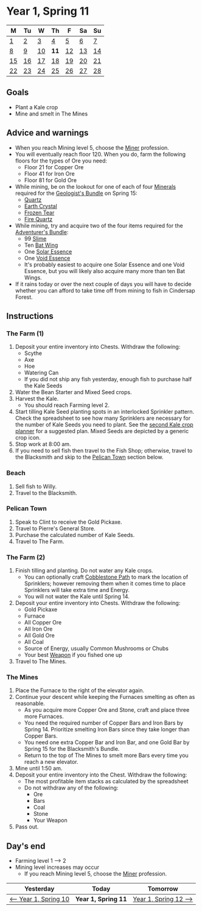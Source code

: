 # Year 1, Spring 11

| M                          | Tu                        | W                         | Th                        | F                         | Sa                        | Su                        |
| -------------------------- | ------------------------- | ------------------------- | ------------------------- |-------------------------- | ------------------------- | ------------------------- |
| [1](year-1-spring-1.md)    | [2](year-1-spring-2.md)   | [3](year-1-spring-3.md)   | [4](year-1-spring-4.md)   | [5](year-1-spring-5.md)   | [6](year-1-spring-6.md)   | [7](year-1-spring-7.md)   |
| [8](year-1-spring-8.md)    | [9](year-1-spring-9.md)   | [10](year-1-spring-10.md) | **11**                    | [12](year-1-spring-12.md) | [13](year-1-spring-13.md) | [14](year-1-spring-14.md) |
| [15](year-1-spring-15.md)  | [16](year-1-spring-16.md) | [17](year-1-spring-17.md) | [18](year-1-spring-18.md) | [19](year-1-spring-19.md) | [20](year-1-spring-20.md) | [21](year-1-spring-21.md) |
| [22](year-1-spring-22.md)  | [23](year-1-spring-23.md) | [24](year-1-spring-24.md) | [25](year-1-spring-25.md) | [26](year-1-spring-26.md) | [27](year-1-spring-27.md) | [28](year-1-spring-28.md) |

## Goals

- Plant a Kale crop
- Mine and smelt in The Mines

## Advice and warnings

- When you reach Mining level 5, choose the [Miner](https://stardewvalleywiki.com/Mining/Skill) profession.
- You will eventually reach floor 120. When you do, farm the following floors for the types of Ore you need:
  - Floor 21 for Copper Ore
  - Floor 41 for Iron Ore
  - Floor 81 for Gold Ore
- While mining, be on the lookout for one of each of four [Minerals](https://stardewvalleywiki.com/Minerals) required for the [Geologist's Bundle](https://stardewvalleywiki.com/Bundles#Geologists_Bundle) on Spring 15:
  - [Quartz](https://stardewvalleywiki.com/Quartz)
  - [Earth Crystal](https://stardewvalleywiki.com/Earth_Crystal)
  - [Frozen Tear](https://stardewvalleywiki.com/Frozen_Tear)
  - [Fire Quartz](https://stardewvalleywiki.com/Fire_Quartz)
- While mining, try and acquire two of the four items required for the [Adventurer's Bundle](https://stardewvalleywiki.com/Bundles#Adventurers_Bundle):
  - 99 [Slime](https://stardewvalleywiki.com/Slime)
  - Ten [Bat Wing](https://stardewvalleywiki.com/Bat_Wing)
  - One [Solar Essence](https://stardewvalleywiki.com/Solar_Essence)
  - One [Void Essence](https://stardewvalleywiki.com/Void_Essence)
  - It's probably easiest to acquire one Solar Essence and one Void Essence, but you will likely also acquire many more than ten Bat Wings.
- If it rains today or over the next couple of days you will have to decide whether you can afford to take time off from mining to fish in Cindersap Forest.

## Instructions

### The Farm (1)

1. Deposit your entire inventory into Chests. Withdraw the following:
   - Scythe
   - Axe
   - Hoe
   - Watering Can
   - If you did not ship any fish yesterday, enough fish to purchase half the Kale Seeds
2. Water the Bean Starter and Mixed Seed crops.
3. Harvest the Kale.
   - You should reach Farming level 2.
4. Start tilling Kale Seed planting spots in an interlocked Sprinkler pattern. Check the spreadsheet to see how many Sprinklers are necessary for the number of Kale Seeds you need to plant. See the [second Kale crop planner](https://stardew.info/planner/32-low-gerbils-kissed-easily) for a suggested plan. Mixed Seeds are depicted by a generic crop icon.
5. Stop work at 8:00 am.
6. If you need to sell fish then travel to the Fish Shop; otherwise, travel to the Blacksmith and skip to the [Pelican Town](#pelican-town) section below.

### Beach

1. Sell fish to Willy.
2. Travel to the Blacksmith.

### Pelican Town

1. Speak to Clint to receive the Gold Pickaxe.
2. Travel to Pierre's General Store.
3. Purchase the calculated number of Kale Seeds.
4. Travel to The Farm.

### The Farm (2)

1. Finish tilling and planting. Do not water any Kale crops.
   - You can optionally craft [Cobblestone Path](https://stardewvalleywiki.com/Cobblestone_Path) to mark the location of Sprinklers; however removing them when it comes time to place Sprinklers will take extra time and Energy.
   - You will not water the Kale until Spring 14.
2. Deposit your entire inventory into Chests. Withdraw the following:
   - Gold Pickaxe
   - Furnace
   - All Copper Ore
   - All Iron Ore
   - All Gold Ore
   - All Coal
   - Source of Energy, usually Common Mushrooms or Chubs
   - Your best [Weapon](https://stardewvalleywiki.com/Weapons) if you fished one up
3. Travel to The Mines.

### The Mines

1. Place the Furnace to the right of the elevator again.
2. Continue your descent while keeping the Furnaces smelting as often as reasonable.
   - As you acquire more Copper Ore and Stone, craft and place three more Furnaces.
   - You need the required number of Copper Bars and Iron Bars by Spring 14. Prioritize smelting Iron Bars since they take longer than Copper Bars.
   - You need one extra Copper Bar and Iron Bar, and one Gold Bar by Spring 15 for the Blacksmith's Bundle.
   - Return to the top of The Mines to smelt more Bars every time you reach a new elevator.
3. Mine until 1:50 am.
4. Deposit your entire inventory into the Chest. Withdraw the following:
   - The most profitable item stacks as calculated by the spreadsheet
   - Do not withdraw any of the following:
     - Ore
     - Bars
     - Coal
     - Stone
     - Your Weapon
5. Pass out.

## Day's end

- Farming level 1 ⟶ 2
- Mining level increases may occur
  - If you reach Mining level 5, choose the [Miner](https://stardewvalleywiki.com/Mining/Skill) profession.

| Yesterday                                   | Today                 | Tomorrow                                    |
| ------------------------------------------- | --------------------- | ------------------------------------------- |
| [⟵ Year 1, Spring 10](year-1-spring-10.md) | **Year 1, Spring 11** | [Year 1, Spring 12 ⟶](year-1-spring-12.md) |
